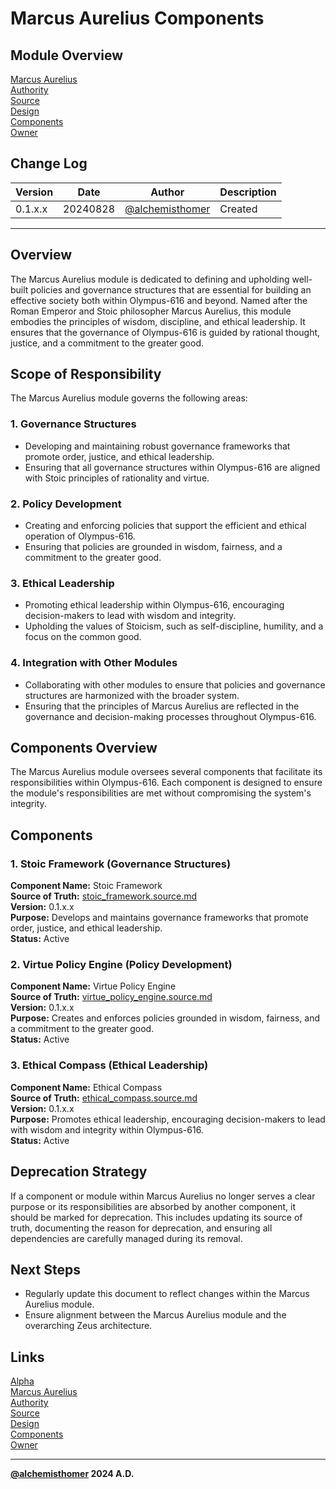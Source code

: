 # Marcus Aurelius Components

## Module Overview
[Marcus Aurelius](README.md)  
[Authority](../zeus/zeus.components.md)  
[Source](marcus_aurelius.source.md)  
[Design](marcus_aurelius.design.md)  
[Components](marcus_aurelius.components.md)  
[Owner](https://github.com/alchemisthomer)  

## Change Log

| Version   | Date       | Author                                                   | Description   |
|-----------|------------|----------------------------------------------------------|---------------|
| 0.1.x.x   | 20240828   | [@alchemisthomer](https://github.com/alchemisthomer)     | Created       

---

## Overview

The Marcus Aurelius module is dedicated to defining and upholding well-built policies and governance structures that are essential for building an effective society both within Olympus-616 and beyond. Named after the Roman Emperor and Stoic philosopher Marcus Aurelius, this module embodies the principles of wisdom, discipline, and ethical leadership. It ensures that the governance of Olympus-616 is guided by rational thought, justice, and a commitment to the greater good.

## Scope of Responsibility

The Marcus Aurelius module governs the following areas:

### 1. **Governance Structures**
   - Developing and maintaining robust governance frameworks that promote order, justice, and ethical leadership.
   - Ensuring that all governance structures within Olympus-616 are aligned with Stoic principles of rationality and virtue.

### 2. **Policy Development**
   - Creating and enforcing policies that support the efficient and ethical operation of Olympus-616.
   - Ensuring that policies are grounded in wisdom, fairness, and a commitment to the greater good.

### 3. **Ethical Leadership**
   - Promoting ethical leadership within Olympus-616, encouraging decision-makers to lead with wisdom and integrity.
   - Upholding the values of Stoicism, such as self-discipline, humility, and a focus on the common good.

### 4. **Integration with Other Modules**
   - Collaborating with other modules to ensure that policies and governance structures are harmonized with the broader system.
   - Ensuring that the principles of Marcus Aurelius are reflected in the governance and decision-making processes throughout Olympus-616.

## Components Overview

The Marcus Aurelius module oversees several components that facilitate its responsibilities within Olympus-616. Each component is designed to ensure the module's responsibilities are met without compromising the system's integrity.

## Components

### 1. Stoic Framework (Governance Structures)
   **Component Name:** Stoic Framework  
   **Source of Truth:** [stoic_framework.source.md](../marcus_aurelius/stoic_framework.source.md)  
   **Version:** 0.1.x.x  
   **Purpose:** Develops and maintains governance frameworks that promote order, justice, and ethical leadership.  
   **Status:** Active

### 2. Virtue Policy Engine (Policy Development)
   **Component Name:** Virtue Policy Engine  
   **Source of Truth:** [virtue_policy_engine.source.md](../marcus_aurelius/virtue_policy_engine.source.md)  
   **Version:** 0.1.x.x  
   **Purpose:** Creates and enforces policies grounded in wisdom, fairness, and a commitment to the greater good.  
   **Status:** Active

### 3. Ethical Compass (Ethical Leadership)
   **Component Name:** Ethical Compass  
   **Source of Truth:** [ethical_compass.source.md](../marcus_aurelius/ethical_compass.source.md)  
   **Version:** 0.1.x.x  
   **Purpose:** Promotes ethical leadership, encouraging decision-makers to lead with wisdom and integrity within Olympus-616.  
   **Status:** Active

## Deprecation Strategy

If a component or module within Marcus Aurelius no longer serves a clear purpose or its responsibilities are absorbed by another component, it should be marked for deprecation. This includes updating its source of truth, documenting the reason for deprecation, and ensuring all dependencies are carefully managed during its removal.

## Next Steps

- Regularly update this document to reflect changes within the Marcus Aurelius module.
- Ensure alignment between the Marcus Aurelius module and the overarching Zeus architecture.

## Links
[Alpha](../../README.md)  
[Marcus Aurelius](README.md)  
[Authority](https://github.com/alchemisthomer)  
[Source](marcus_aurelius.source.md)  
[Design](marcus_aurelius.design.md)  
[Components](marcus_aurelius.components.md)  
[Owner](https://github.com/alchemisthomer)
***
**[@alchemisthomer](https://github.com/alchemisthomer)
2024 A.D.**
